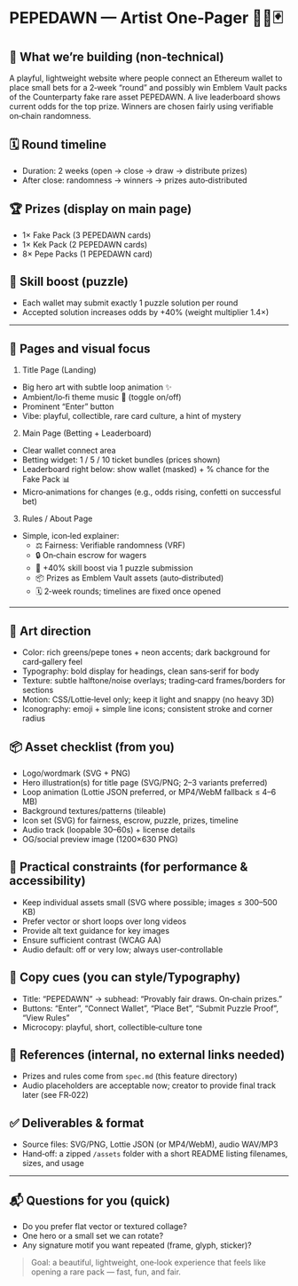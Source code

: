 # PEPEDAWN — Artist One‑Pager 🎨🧪🃏

## 🎯 What we’re building (non‑technical)
A playful, lightweight website where people connect an Ethereum wallet to place small bets for a 2‑week “round” and possibly win Emblem Vault packs of the Counterparty fake rare asset PEPEDAWN. A live leaderboard shows current odds for the top prize. Winners are chosen fairly using verifiable on‑chain randomness.

## 🗓️ Round timeline
- Duration: 2 weeks (open → close → draw → distribute prizes)
- After close: randomness → winners → prizes auto‑distributed

## 🏆 Prizes (display on main page)
- 1× Fake Pack (3 PEPEDAWN cards)
- 1× Kek Pack (2 PEPEDAWN cards)
- 8× Pepe Packs (1 PEPEDAWN card)

## 🧩 Skill boost (puzzle)
- Each wallet may submit exactly 1 puzzle solution per round
- Accepted solution increases odds by +40% (weight multiplier 1.4×)

---

## 📄 Pages and visual focus
1) Title Page (Landing)
- Big hero art with subtle loop animation ✨
- Ambient/lo‑fi theme music 🎵 (toggle on/off)
- Prominent “Enter” button
- Vibe: playful, collectible, rare card culture, a hint of mystery

2) Main Page (Betting + Leaderboard)
- Clear wallet connect area
- Betting widget: 1 / 5 / 10 ticket bundles (prices shown)
- Leaderboard right below: show wallet (masked) + % chance for the Fake Pack 📊
- Micro‑animations for changes (e.g., odds rising, confetti on successful bet)

3) Rules / About Page
- Simple, icon‑led explainer:
  - ⚖️ Fairness: Verifiable randomness (VRF)
  - 🔒 On‑chain escrow for wagers
  - 🧩 +40% skill boost via 1 puzzle submission
  - 📦 Prizes as Emblem Vault assets (auto‑distributed)
  - 🗓️ 2‑week rounds; timelines are fixed once opened

---

## 🎨 Art direction
- Color: rich greens/pepe tones + neon accents; dark background for card‑gallery feel
- Typography: bold display for headings, clean sans‑serif for body
- Texture: subtle halftone/noise overlays; trading‑card frames/borders for sections
- Motion: CSS/Lottie‑level only; keep it light and snappy (no heavy 3D)
- Iconography: emoji + simple line icons; consistent stroke and corner radius

## 📦 Asset checklist (from you)
- Logo/wordmark (SVG + PNG)
- Hero illustration(s) for title page (SVG/PNG; 2–3 variants preferred)
- Loop animation (Lottie JSON preferred, or MP4/WebM fallback ≤ 4–6 MB)
- Background textures/patterns (tileable)
- Icon set (SVG) for fairness, escrow, puzzle, prizes, timeline
- Audio track (loopable 30–60s) + license details
- OG/social preview image (1200×630 PNG)

## 🔧 Practical constraints (for performance & accessibility)
- Keep individual assets small (SVG where possible; images ≤ 300–500 KB)
- Prefer vector or short loops over long videos
- Provide alt text guidance for key images
- Ensure sufficient contrast (WCAG AA)
- Audio default: off or very low; always user‑controllable

## 🧭 Copy cues (you can style/Typography)
- Title: “PEPEDAWN” → subhead: “Provably fair draws. On‑chain prizes.”
- Buttons: “Enter”, “Connect Wallet”, “Place Bet”, “Submit Puzzle Proof”, “View Rules”
- Microcopy: playful, short, collectible‑culture tone

## 🔗 References (internal, no external links needed)
- Prizes and rules come from `spec.md` (this feature directory)
- Audio placeholders are acceptable now; creator to provide final track later (see FR‑022)

## ✅ Deliverables & format
- Source files: SVG/PNG, Lottie JSON (or MP4/WebM), audio WAV/MP3
- Hand‑off: a zipped `/assets` folder with a short README listing filenames, sizes, and usage

---

## 📬 Questions for you (quick)
- Do you prefer flat vector or textured collage?
- One hero or a small set we can rotate?
- Any signature motif you want repeated (frame, glyph, sticker)?

> Goal: a beautiful, lightweight, one‑look experience that feels like opening a rare pack — fast, fun, and fair.
